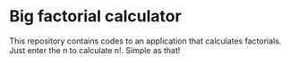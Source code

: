 # Big factorial calculator

This repository contains codes to an application that calculates factorials.
Just enter the n to calculate n!. Simple as that!
